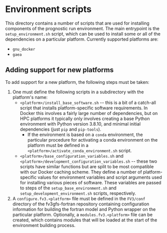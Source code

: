 # Environment scripts

This directory contains a number of scripts that are used for installing
components of the prognostic run environment.  The main entrypoint is the
`setup_environment.sh` script, which can be used to install some or all of the
dependencies on a particular platform.  Currently supported platforms are:

- `gnu_docker`
- `gaea`

## Adding support for new platforms

To add support for a new platform, the following steps must be taken:

1. One must define the following scripts in a subdirectory with the platform's
   name:
   - `<platform>/install_base_software.sh` -- this is a bit of a catch-all
     script that installs platform-specific software requirements.  In Docker
     this involves a fairly large number of dependencies, but on HPC platforms
     it typically only involves creating a base Python environment with Python
     version 3.8.10, and minimal initial dependencies (just `pip` and
     `pip-tools`).  
     - If the environment is based on a `conda` environment, the particular
       procedure for activating a conda environment on the platform must be
       defined in a `<platform>/activate_conda_environment.sh` script.
   - `<platform>/base_configuration_variables.sh` and
     `<platform>/development_configuration_variables.sh` -- these two scripts
     have similar functions but are split to be most compatible with our Docker
     caching scheme.  They define a number of platform-specific values for
     environment variables and script arguments used for installing various
     pieces of software. These variables are passed to steps of the
     `setup_base_environment.sh` and `setup_development_environment.sh` scripts,
     respectively.
2. A `configure.fv3.<platform>` file must be defined in the `FV3/conf` directory
   of the fv3gfs-fortran repository containing configuration information for
   building the fortran model and Python wrapper on the particular platform.
   Optionally, a `modules.fv3.<platform>` file can be created, which contains
   modules that will be loaded at the start of the environment building process.
